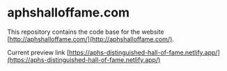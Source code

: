 # aphshalloffame.com

This repository contains the code base for the website [http://aphshalloffame.com/](http://aphshalloffame.com/).

Current preview link [https://aphs-distinguished-hall-of-fame.netlify.app/](https://aphs-distinguished-hall-of-fame.netlify.app/)

